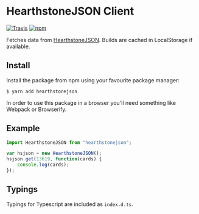 # HearthstoneJSON Client
[![Travis](https://img.shields.io/travis/HearthSim/npm-hearthstonejson/master.svg)](https://travis-ci.org/HearthSim/npm-hearthstonejson)
[![npm](https://img.shields.io/npm/v/hearthstonejson.svg)](http://npmjs.com/package/hearthstonejson)

Fetches data from [HearthstoneJSON](https://hearthstonejson.com/). Builds are cached in LocalStorage if available.


## Install

Install the package from npm using your favourite package manager:

```
$ yarn add hearthstonejson
```

In order to use this package in a browser you'll need something like Webpack or Browserify.


## Example

```javascript
import HearthstoneJSON from "hearthstonejson";

var hsjson = new HearthstoneJSON();
hsjson.get(13619, function(cards) {
    console.log(cards);
});
```


## Typings

Typings for Typescript are included as `index.d.ts`.
